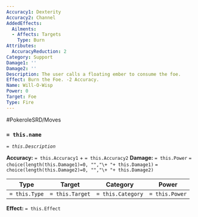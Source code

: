```yaml
---
Accuracy1: Dexterity
Accuracy2: Channel
AddedEffects:
  Ailments:
  - Affects: Targets
    Type: Burn
Attributes:
  AccuracyReduction: 2
Category: Support
Damage1: ''
Damage2: ''
Description: The user calls a floating ember to consume the foe.
Effect: Burn the Foe. -2 Accuracy.
Name: Will-O-Wisp
Power: 0
Target: Foe
Type: Fire
---
```


#PokeroleSRD/Moves

### `= this.name` 
*`= this.Description`*

**Accuracy:** `= this.Accuracy1` + `= this.Accuracy2`
**Damage:** `= this.Power` `= choice(length(this.Damage1)=0, "","\+ "+ this.Damage1)` `= choice(length(this.Damage2)=0, "","\+ "+ this.Damage2)`

| Type          | Target          | Category          | Power          |
| ------------- | --------------- | ----------------  | -------------- |
| `= this.Type` | `= this.Target` | `= this.Category` | `= this.Power` | 

**Effect:** `= this.Effect`